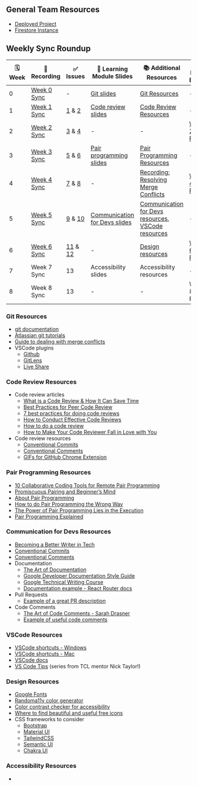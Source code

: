 ## General Team Resources

- [Deployed Project](https://tcl-48-smart-shopping-list.web.app/)
- [Firestore Instance](https://console.firebase.google.com/u/0/project/tcl-48-smart-shopping-list/overview)

## Weekly Sync Roundup

| 🗓 Week | 📼 Recording                                               | ✅ Issues                                                                                                                                                   | 📓 Learning Module Slides                                                                                                             | 📚 Additional Resources                                                                                      | 🚧 Retro Board                                                             |
| ------ | ---------------------------------------------------------- | ----------------------------------------------------------------------------------------------------------------------------------------------------------- | ------------------------------------------------------------------------------------------------------------------------------------- | ------------------------------------------------------------------------------------------------------------ | -------------------------------------------------------------------------- |
| 0      | [Week 0 Sync](https://youtu.be/Fu28FWI9r2Q)                | -                                                                                                                                                           | [Git slides](https://docs.google.com/presentation/d/1hNkBhc3QaN3vmIi9mnKceo89H7u8TZOFOsvooIaAuN0/edit?usp=sharing)                    | [Git Resources](#git-resources)                                                                              | -                                                                          |
| 1      | [Week 1 Sync](https://youtu.be/02u5kgVr4Yg)                | [1](https://github.com/the-collab-lab/tcl-48-smart-shopping-list/issues/1) & [2](https://github.com/the-collab-lab/tcl-48-smart-shopping-list/issues/2)     | [Code review slides](https://docs.google.com/presentation/d/1UPAiMB5koIqV9TTENSjUJcSfvjJTnWqxGRA7sf34viY/edit?usp=sharing)            | [Code Review Resources](#code-review-resources)                                                              | -                                                                          |
| 2      | [Week 2 Sync](https://www.youtube.com/watch?v=iljRuBlMUOs) | [3](https://github.com/the-collab-lab/tcl-48-smart-shopping-list/issues/3) & [4](https://github.com/the-collab-lab/tcl-48-smart-shopping-list/issues/4)     | -                                                                                                                                     | -                                                                                                            | [Week 2 Retro](https://github.com/orgs/the-collab-lab/projects/30)         |
| 3      | [Week 3 Sync](https://www.youtube.com/watch?v=00kgnKlqJsM) | [5](https://github.com/the-collab-lab/tcl-48-smart-shopping-list/issues/5) & [6](https://github.com/the-collab-lab/tcl-48-smart-shopping-list/issues/6)     | [Pair programming slides](https://docs.google.com/presentation/d/1dagfsS1zuiH1lDdVIhecVDU0vsDxgZu_Qf0fn3gOiF0/edit#slide=id.p)        | [Pair Programming Resources](#pair-programming-resources)                                                    | -                                                                          |
| 4      | [Week 4 Sync](https://youtu.be/Bpn-qFiJZds)                | [7](https://github.com/the-collab-lab/tcl-48-smart-shopping-list/issues/7) & [8](https://github.com/the-collab-lab/tcl-48-smart-shopping-list/issues/8)     | -                                                                                                                                     | [Recording: Resolving Merge Conflicts](https://youtu.be/saGL-qkLyHA)                                         | [Week 4 Retro](https://github.com/orgs/the-collab-lab/projects/31)         |
| 5      | [Week 5 Sync](https://youtu.be/1jQqvzckSTk)                | [9](https://github.com/the-collab-lab/tcl-48-smart-shopping-list/issues/9) & [10](https://github.com/the-collab-lab/tcl-48-smart-shopping-list/issues/10)   | [Communication for Devs slides](https://docs.google.com/presentation/d/1tD8BH7WmY-ZPUPG1ZYjCmnLLsigMWjxt4xXVyeXrI_c/edit?usp=sharing) | [Communication for Devs resources](#communication-for-devs-resources), [VSCode resources](#vscode-resources) | -                                                                          |
| 6      | [Week 6 Sync](https://youtu.be/EBTt2A2t6YM)                | [11](https://github.com/the-collab-lab/tcl-48-smart-shopping-list/issues/11) & [12](https://github.com/the-collab-lab/tcl-48-smart-shopping-list/issues/12) | -                                                                                                                                     | [Design resources](#design-resources)                                                                        | [Week 6 Retro](https://github.com/orgs/the-collab-lab/projects/32/views/1) |
| 7      | Week 7 Sync                                                | 13                                                                                                                                                          | Accessibility slides                                                                                                                  | Accessibility resources                                                                                      | -                                                                          |
| 8      | Week 8 Sync                                                | 13                                                                                                                                                          | -                                                                                                                                     | -                                                                                                            | Week 8 Retro                                                               |

### Git Resources

- [git documentation](https://git-scm.com/doc)
- [Atlassian git tutorials](https://www.atlassian.com/git/tutorials/setting-up-a-repository)
- [Guide to dealing with merge conflicts](https://dev.to/the_real_stacie/how-to-handle-merge-conflicts-with-git-1ked)
- VSCode plugins
  - [Github](https://code.visualstudio.com/docs/sourcecontrol/github)
  - [GitLens](https://marketplace.visualstudio.com/items?itemName=eamodio.gitlens)
  - [Live Share](https://code.visualstudio.com/learn/collaboration/live-share)

### Code Review Resources

- Code review articles
  - [What is a Code Review & How It Can Save Time](https://www.atlassian.com/agile/software-development/code-reviews)
  - [Best Practices for Peer Code Review](https://smartbear.com/learn/code-review/best-practices-for-peer-code-review/)
  - [7 best practices for doing code reviews](https://blog.asana.com/2016/12/7-ways-to-uplevel-your-code-review-skills/#close)
  - [How to Conduct Effective Code Reviews](https://blog.digitalocean.com/how-to-conduct-effective-code-reviews/)
  - [How to do a code review](https://google.github.io/eng-practices/review/reviewer/)
  - [How to Make Your Code Reviewer Fall in Love with You](https://mtlynch.io/code-review-love/)
- Code review resources
  - [Conventional Commits](https://www.conventionalcommits.org/en/v1.0.0/)
  - [Conventional Comments](https://conventionalcomments.org/)
  - [GIFs for GitHub Chrome Extension](https://chrome.google.com/webstore/detail/gifs-for-github/dkgjnpbipbdaoaadbdhpiokaemhlphep?hl=en)

### Pair Programming Resources

- [10 Collaborative Coding Tools for Remote Pair Programming](https://www.ma-no.org/en/software/development/10-collaborative-coding-tools-for-remote-pair-programming)
- [Promiscuous Pairing and Beginner’s Mind](http://csis.pace.edu/~grossman/dcs/XR4-PromiscuousPairing.pdf)
- [About Pair Programming](https://dev.to/flippedcoding/about-pair-programming-1m07)
- [How to do Pair Programming the Wrong Way](https://hackernoon.com/how-to-do-pair-programming-wrong-dab72fd15bef)
- [The Power of Pair Programming Lies in the Execution](https://medium.com/free-code-camp/the-power-of-pair-programming-lies-on-the-execution-a27938447994)
- [Pair Programming Explained](https://shopify.engineering/pair-programming-explained)

### Communication for Devs Resources

- [Becoming a Better Writer in Tech](https://blog.pragmaticengineer.com/becoming-a-better-writer-in-tech/)
- [Conventional Commits](https://www.conventionalcommits.org/en/v1.0.0/)
- [Conventional Comments](https://conventionalcomments.org/)
- Documentation
  - [The Art of Documentation](https://chelseatroy.com/2021/09/14/the-art-of-documentation/)
  - [Google Developer Documentation Style Guide](https://developers.google.com/style)
  - [Google Technical Writing Course](https://developers.google.com/tech-writing/announcements)
  - [Documentation example - React Router docs](https://v5.reactrouter.com/web/guides/quick-start)
- Pull Requests
  - [Example of a great PR description](https://github.com/the-collab-lab/tcl-3-smart-shopping-list/pull/44)
- Code Comments
  - [The Art of Code Comments - Sarah Drasner](https://www.youtube.com/watch?v=yhF7OmuIILc)
  - [Example of useful code comments](https://github.com/reach/reach-ui/blob/85ebe4a1445cec6a817265ad4ac06c94b1ed9c11/packages/accordion/src/index.tsx#L107-L112)

### VSCode Resources

- [VSCode shortcuts - Windows](https://code.visualstudio.com/shortcuts/keyboard-shortcuts-windows.pdf)
- [VSCode shortcuts - Mac](https://code.visualstudio.com/shortcuts/keyboard-shortcuts-macos.pdf)
- [VSCode docs](https://code.visualstudio.com/docs)
- [VS Code Tips](https://www.iamdeveloper.com/pages/all-vscode-tips/) (series from TCL mentor Nick Taylor!)

### Design Resources

- [Google Fonts](https://fonts.google.com/)
- [Randoma11y color generator](https://randoma11y.com/)
- [Color contrast checker for accessibility](https://accessible-colors.com/)
- [Where to find beautiful and useful free icons](https://www.canva.com/learn/free-icons-download/)
- CSS frameworks to consider
  - [Bootstrap](https://getbootstrap.com/)
  - [Material UI](https://mui.com/core/)
  - [TailwindCSS](https://tailwindcss.com/)
  - [Semantic UI](https://semantic-ui.com/)
  - [Chakra UI](https://chakra-ui.com/)

### Accessibility Resources

-
